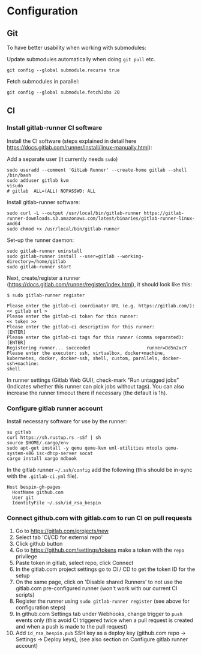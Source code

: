 # Configuration

## Git

To have better usability when working with submodules:

Update submodules automatically when doing `git pull` etc.
```
git config --global submodule.recurse true
```

Fetch submodules in parallel:
```
git config --global submodule.fetchJobs 20
```

## CI

### Install gitlab-runner CI software

Install the CI software (steps explained in detail here https://docs.gitlab.com/runner/install/linux-manually.html):

Add a separate user (it currently needs `sudo`)

```
sudo useradd --comment 'GitLab Runner' --create-home gitlab --shell /bin/bash
sudo adduser gitlab kvm
visudo
# gitlab  ALL=(ALL) NOPASSWD: ALL
```

Install gitlab-runner software:
```
sudo curl -L --output /usr/local/bin/gitlab-runner https://gitlab-runner-downloads.s3.amazonaws.com/latest/binaries/gitlab-runner-linux-amd64
sudo chmod +x /usr/local/bin/gitlab-runner
```

Set-up the runner daemon:
```
sudo gitlab-runner uninstall
sudo gitlab-runner install --user=gitlab --working-directory=/home/gitlab
sudo gitlab-runner start
```

Next, create/register a runner (https://docs.gitlab.com/runner/register/index.html), it should look like this:
```
$ sudo gitlab-runner register

Please enter the gitlab-ci coordinator URL (e.g. https://gitlab.com/):
<< gitlab url >
Please enter the gitlab-ci token for this runner:
<< token >>
Please enter the gitlab-ci description for this runner:
[ENTER]
Please enter the gitlab-ci tags for this runner (comma separated):
[ENTER]
Registering runner... succeeded                     runner=Dd5n2xcY
Please enter the executor: ssh, virtualbox, docker+machine, kubernetes, docker, docker-ssh, shell, custom, parallels, docker-ssh+machine:
shell
```

In runner settings (Gitlab Web GUI), check-mark "Run untagged jobs" (Indicates whether this runner can pick jobs without tags).
You can also increase the runner timeout there if necessary (the default is 1h).

### Configure gitlab runner account

Install necessary software for use by the runner:

```
su gitlab
curl https://sh.rustup.rs -sSf | sh
source $HOME/.cargo/env
sudo apt-get install -y qemu qemu-kvm uml-utilities mtools qemu-system-x86 isc-dhcp-server socat
cargo install xargo mdbook
```

In the gitlab runner `~/.ssh/config` add the following (this should be in-sync with the `.gitlab-ci.yml` file).
```
Host bespin-gh-pages
  HostName github.com
  User git
  IdentityFile ~/.ssh/id_rsa_bespin
```

### Connect github.com with gitlab.com to run CI on pull requests

1. Go to https://gitlab.com/projects/new
2. Select tab 'CI/CD for external repo'
3. Click github button
4. Go to https://github.com/settings/tokens make a token with the `repo` privilege
5. Paste token in gitlab, select repo, click Connect
6. In the gitlab.com project settings go to CI / CD to get the token ID for the setup
7. On the same page, click on 'Disable shared Runners' to not use the gitlab.com pre-configured runner (won't work with our current CI scripts)
8. Register the runner using `sudo gitlab-runner register` (see above for configuration steps)
9. In github.com Settings tab under Webhooks, change trigger to `push` events only (this avoid CI triggered twice when a pull request is created and
when a push is made to the pull request)
10. Add `id_rsa_bespin.pub` SSH key as a deploy key (github.com repo -> Settings -> Deploy keys), (see also section on Configure gitlab runner account)